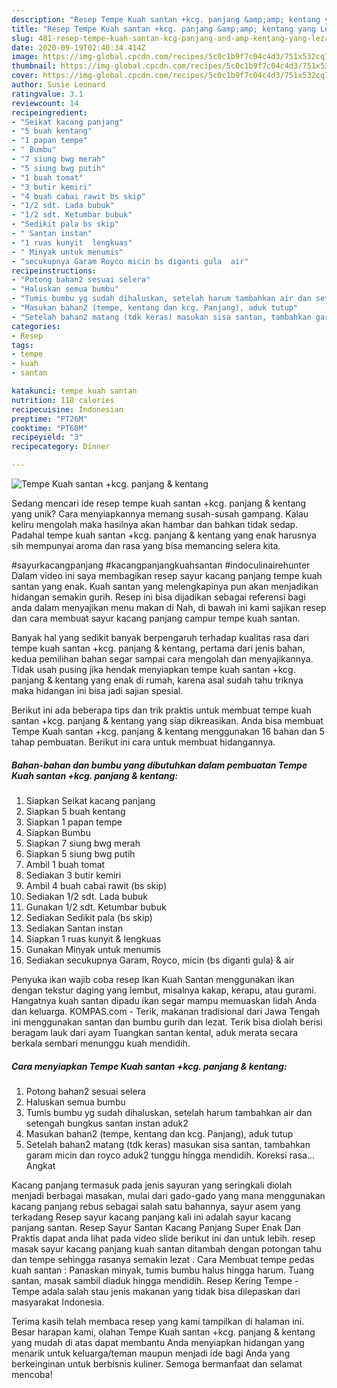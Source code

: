 ```yaml
---
description: "Resep Tempe Kuah santan +kcg. panjang &amp;amp; kentang yang Lezat"
title: "Resep Tempe Kuah santan +kcg. panjang &amp;amp; kentang yang Lezat"
slug: 481-resep-tempe-kuah-santan-kcg-panjang-and-amp-kentang-yang-lezat
date: 2020-09-19T02:40:34.414Z
image: https://img-global.cpcdn.com/recipes/5c0c1b9f7c04c4d3/751x532cq70/tempe-kuah-santan-kcg-panjang-kentang-foto-resep-utama.jpg
thumbnail: https://img-global.cpcdn.com/recipes/5c0c1b9f7c04c4d3/751x532cq70/tempe-kuah-santan-kcg-panjang-kentang-foto-resep-utama.jpg
cover: https://img-global.cpcdn.com/recipes/5c0c1b9f7c04c4d3/751x532cq70/tempe-kuah-santan-kcg-panjang-kentang-foto-resep-utama.jpg
author: Susie Leonard
ratingvalue: 3.1
reviewcount: 14
recipeingredient:
- "Seikat kacang panjang"
- "5 buah kentang"
- "1 papan tempe"
- " Bumbu"
- "7 siung bwg merah"
- "5 siung bwg putih"
- "1 buah tomat"
- "3 butir kemiri"
- "4 buah cabai rawit bs skip"
- "1/2 sdt. Lada bubuk"
- "1/2 sdt. Ketumbar bubuk"
- "Sedikit pala bs skip"
- " Santan instan"
- "1 ruas kunyit  lengkuas"
- " Minyak untuk menumis"
- "secukupnya Garam Royco micin bs diganti gula  air"
recipeinstructions:
- "Potong bahan2 sesuai selera"
- "Haluskan semua bumbu"
- "Tumis bumbu yg sudah dihaluskan, setelah harum tambahkan air dan setengah bungkus santan instan aduk2"
- "Masukan bahan2 (tempe, kentang dan kcg. Panjang), aduk tutup"
- "Setelah bahan2 matang (tdk keras) masukan sisa santan, tambahkan garam micin dan royco aduk2 tunggu hingga mendidih. Koreksi rasa... Angkat"
categories:
- Resep
tags:
- tempe
- kuah
- santan

katakunci: tempe kuah santan 
nutrition: 118 calories
recipecuisine: Indonesian
preptime: "PT26M"
cooktime: "PT60M"
recipeyield: "3"
recipecategory: Dinner

---
```



![Tempe Kuah santan +kcg. panjang &amp; kentang](https://img-global.cpcdn.com/recipes/5c0c1b9f7c04c4d3/751x532cq70/tempe-kuah-santan-kcg-panjang-kentang-foto-resep-utama.jpg)

Sedang mencari ide resep tempe kuah santan +kcg. panjang &amp; kentang yang unik? Cara menyiapkannya memang susah-susah gampang. Kalau keliru mengolah maka hasilnya akan hambar dan bahkan tidak sedap. Padahal tempe kuah santan +kcg. panjang &amp; kentang yang enak harusnya sih mempunyai aroma dan rasa yang bisa memancing selera kita.

#sayurkacangpanjang #kacangpanjangkuahsantan #indoculinairehunter Dalam video ini saya membagikan resep sayur kacang panjang tempe kuah santan yang enak. Kuah santan yang melengkapinya pun akan menjadikan hidangan semakin gurih. Resep ini bisa dijadikan sebagai referensi bagi anda dalam menyajikan menu makan di Nah, di bawah ini kami sajikan resep dan cara membuat sayur kacang panjang campur tempe kuah santan.

Banyak hal yang sedikit banyak berpengaruh terhadap kualitas rasa dari tempe kuah santan +kcg. panjang &amp; kentang, pertama dari jenis bahan, kedua pemilihan bahan segar sampai cara mengolah dan menyajikannya. Tidak usah pusing jika hendak menyiapkan tempe kuah santan +kcg. panjang &amp; kentang yang enak di rumah, karena asal sudah tahu triknya maka hidangan ini bisa jadi sajian spesial.


Berikut ini ada beberapa tips dan trik praktis untuk membuat tempe kuah santan +kcg. panjang &amp; kentang yang siap dikreasikan. Anda bisa membuat Tempe Kuah santan +kcg. panjang &amp; kentang menggunakan 16 bahan dan 5 tahap pembuatan. Berikut ini cara untuk membuat hidangannya.

<!--inarticleads1-->

##### Bahan-bahan dan bumbu yang dibutuhkan dalam pembuatan Tempe Kuah santan +kcg. panjang &amp; kentang:

1. Siapkan Seikat kacang panjang
1. Siapkan 5 buah kentang
1. Siapkan 1 papan tempe
1. Siapkan  Bumbu
1. Siapkan 7 siung bwg merah
1. Siapkan 5 siung bwg putih
1. Ambil 1 buah tomat
1. Sediakan 3 butir kemiri
1. Ambil 4 buah cabai rawit (bs skip)
1. Sediakan 1/2 sdt. Lada bubuk
1. Gunakan 1/2 sdt. Ketumbar bubuk
1. Sediakan Sedikit pala (bs skip)
1. Sediakan  Santan instan
1. Siapkan 1 ruas kunyit &amp; lengkuas
1. Gunakan  Minyak untuk menumis
1. Sediakan secukupnya Garam, Royco, micin (bs diganti gula) &amp; air


Penyuka ikan wajib coba resep Ikan Kuah Santan menggunakan ikan dengan tekstur daging yang lembut, misalnya kakap, kerapu, atau gurami. Hangatnya kuah santan dipadu ikan segar mampu memuaskan lidah Anda dan keluarga. KOMPAS.com - Terik, makanan tradisional dari Jawa Tengah ini menggunakan santan dan bumbu gurih dan lezat. Terik bisa diolah berisi beragam lauk dari ayam Tuangkan santan kental, aduk merata secara berkala sembari menunggu kuah mendidih. 

<!--inarticleads2-->

##### Cara menyiapkan Tempe Kuah santan +kcg. panjang &amp; kentang:

1. Potong bahan2 sesuai selera
1. Haluskan semua bumbu
1. Tumis bumbu yg sudah dihaluskan, setelah harum tambahkan air dan setengah bungkus santan instan aduk2
1. Masukan bahan2 (tempe, kentang dan kcg. Panjang), aduk tutup
1. Setelah bahan2 matang (tdk keras) masukan sisa santan, tambahkan garam micin dan royco aduk2 tunggu hingga mendidih. Koreksi rasa... Angkat


Kacang panjang termasuk pada jenis sayuran yang seringkali diolah menjadi berbagai masakan, mulai dari gado-gado yang mana menggunakan kacang panjang rebus sebagai salah satu bahannya, sayur asem yang terkadang Resep sayur kacang panjang kali ini adalah sayur kacang panjang santan. Resep Sayur Santan Kacang Panjang Super Enak Dan Praktis dapat anda lihat pada video slide berikut ini dan untuk lebih. resep masak sayur kacang panjang kuah santan ditambah dengan potongan tahu dan tempe sehingga rasanya semakin lezat . Cara Membuat tempe pedas kuah santan : Panaskan minyak, tumis bumbu halus hingga harum. Tuang santan, masak sambil diaduk hingga mendidih. Resep Kering Tempe - Tempe adala salah stau jenis makanan yang tidak bisa dilepaskan dari masyarakat Indonesia. 

Terima kasih telah membaca resep yang kami tampilkan di halaman ini. Besar harapan kami, olahan Tempe Kuah santan +kcg. panjang &amp; kentang yang mudah di atas dapat membantu Anda menyiapkan hidangan yang menarik untuk keluarga/teman maupun menjadi ide bagi Anda yang berkeinginan untuk berbisnis kuliner. Semoga bermanfaat dan selamat mencoba!
